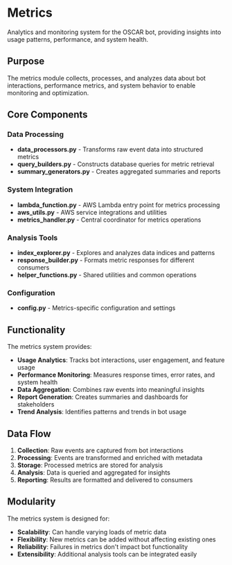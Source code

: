 # Metrics

Analytics and monitoring system for the OSCAR bot, providing insights into usage patterns, performance, and system health.

## Purpose

The metrics module collects, processes, and analyzes data about bot interactions, performance metrics, and system behavior to enable monitoring and optimization.

## Core Components

### Data Processing
- **data_processors.py** - Transforms raw event data into structured metrics
- **query_builders.py** - Constructs database queries for metric retrieval
- **summary_generators.py** - Creates aggregated summaries and reports

### System Integration
- **lambda_function.py** - AWS Lambda entry point for metrics processing
- **aws_utils.py** - AWS service integrations and utilities
- **metrics_handler.py** - Central coordinator for metrics operations

### Analysis Tools
- **index_explorer.py** - Explores and analyzes data indices and patterns
- **response_builder.py** - Formats metric responses for different consumers
- **helper_functions.py** - Shared utilities and common operations

### Configuration
- **config.py** - Metrics-specific configuration and settings

## Functionality

The metrics system provides:

- **Usage Analytics**: Tracks bot interactions, user engagement, and feature usage
- **Performance Monitoring**: Measures response times, error rates, and system health
- **Data Aggregation**: Combines raw events into meaningful insights
- **Report Generation**: Creates summaries and dashboards for stakeholders
- **Trend Analysis**: Identifies patterns and trends in bot usage

## Data Flow

1. **Collection**: Raw events are captured from bot interactions
2. **Processing**: Events are transformed and enriched with metadata
3. **Storage**: Processed metrics are stored for analysis
4. **Analysis**: Data is queried and aggregated for insights
5. **Reporting**: Results are formatted and delivered to consumers

## Modularity

The metrics system is designed for:
- **Scalability**: Can handle varying loads of metric data
- **Flexibility**: New metrics can be added without affecting existing ones
- **Reliability**: Failures in metrics don't impact bot functionality
- **Extensibility**: Additional analysis tools can be integrated easily
